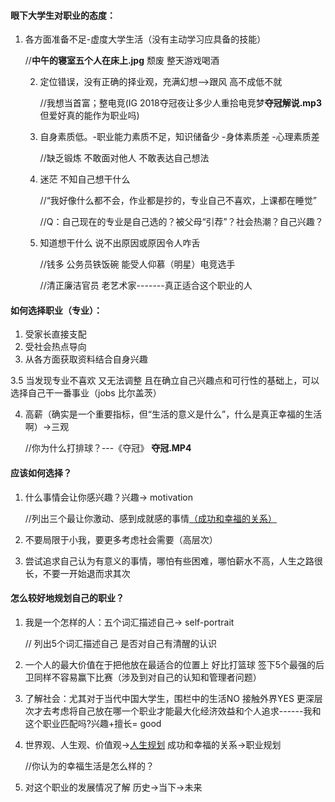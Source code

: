 #### 眼下大学生对职业的态度：

1. 各方面准备不足-虚度大学生活（没有主动学习应具备的技能）

   //**中午的寝室五个人在床上.jpg**     颓废 整天游戏喝酒

   2. 定位错误，没有正确的择业观，充满幻想-->跟风 高不成低不就 

      //我想当首富；整电竞(IG 2018夺冠夜让多少人重拾电竞梦**夺冠解说.mp3** 但爱好真的能作为职业吗)

   3. 自身素质低。-职业能力素质不足，知识储备少     -身体素质差  -心理素质差

      //缺乏锻炼 不敢面对他人 不敢表达自己想法

   4. 迷茫 不知自己想干什么

      //“我好像什么都不会，作业都是抄的，专业自己不喜欢，上课都在睡觉”

      //Q：自己现在的专业是自己选的？被父母“引荐”？社会热潮？自己兴趣？

   5. 知道想干什么 说不出原因或原因令人咋舌

      //钱多 公务员铁饭碗 能受人仰慕（明星）电竞选手

      //清正廉洁官员   老艺术家-------真正适合这个职业的人

#### 如何选择职业（专业）：

1. 受家长直接支配
2. 受社会热点导向
3. 从各方面获取资料结合自身兴趣

3.5 当发现专业不喜欢 又无法调整 且在确立自己兴趣点和可行性的基础上，可以选择自己干一番事业（jobs 比尔盖茨）

4. 高薪（确实是一个重要指标，但“生活的意义是什么”，什么是真正幸福的生活啊）->三观

   //你为什么打排球？---《夺冠》 **夺冠.MP4**

#### 应该如何选择？

1. 什么事情会让你感兴趣？兴趣-> motivation 

   //列出三个最让你激动、感到成就感的事情<u>（成功和幸福的关系）</u>

2. 不要局限于小我，要更多考虑社会需要（高层次）

3. 尝试追求自己认为有意义的事情，哪怕有些困难，哪怕薪水不高，人生之路很长，不要一开始退而求其次

#### 怎么较好地规划自己的职业？

1. 我是一个怎样的人：五个词汇描述自己-> self-portrait

   // 列出5个词汇描述自己 是否对自己有清醒的认识

2. 一个人的最大价值在于把他放在最适合的位置上 好比打篮球 签下5个最强的后卫同样不容易赢下比赛（涉及到对自己的认知和管理者问题）

3. 了解社会：尤其对于当代中国大学生，围栏中的生活NO 接触外界YES 更深层次才去考虑将自己放在哪一个职业才能最大化经济效益和个人追求------我和这个职业匹配吗?兴趣+擅长= good

4. 世界观、人生观、价值观-><u>人生规划</u> 成功和幸福的关系->职业规划

   //你认为的幸福生活是怎么样的？

5. 对这个职业的发展情况了解 历史->当下->未来